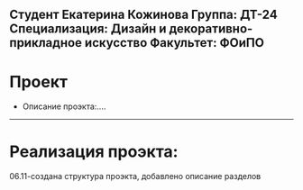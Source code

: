Студент Екатерина Кожинова
Группа: ДТ-24
Специализация: Дизайн и декоративно-прикладное искусство
Факультет: ФОиПО
---
# Проект
- Описание проэкта:....
---
# Реализация проэкта:
06.11-создана структура проэкта, добавлено описание разделов
